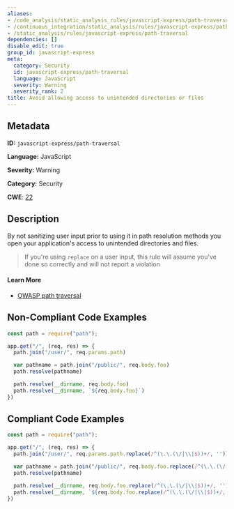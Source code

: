 ```yaml
---
aliases:
- /code_analysis/static_analysis_rules/javascript-express/path-traversal
- /continuous_integration/static_analysis/rules/javascript-express/path-traversal
- /static_analysis/rules/javascript-express/path-traversal
dependencies: []
disable_edit: true
group_id: javascript-express
meta:
  category: Security
  id: javascript-express/path-traversal
  language: JavaScript
  severity: Warning
  severity_rank: 2
title: Avoid allowing access to unintended directories or files
---
```

<!--  SOURCED FROM https://github.com/DataDog/datadog-static-analyzer-rule-docs -->


## Metadata
**ID:** `javascript-express/path-traversal`

**Language:** JavaScript

**Severity:** Warning

**Category:** Security

**CWE**: [22](https://cwe.mitre.org/data/definitions/22.html)

## Description
By not sanitizing user input prior to using it in path resolution methods you open your application's access to unintended directories and files.

> If you're using `replace` on a user input, this rule will assume you've done so correctly and will not report a violation

#### Learn More
- [OWASP path traversal](https://owasp.org/www-community/attacks/Path_Traversal)

## Non-Compliant Code Examples
```javascript
const path = require("path");

app.get("/", (req, res) => {
  path.join("/user/", req.params.path)

  var pathname = path.join("/public/", req.body.foo)
  path.resolve(pathname)

  path.resolve(__dirname, req.body.foo)
  path.resolve(__dirname, `${req.body.foo}`)
})
```

## Compliant Code Examples
```javascript
const path = require("path");

app.get("/", (req, res) => {
  path.join("/user/", req.params.path.replace(/^(\.\.(\/|\\|$))+/, ''))

  var pathname = path.join("/public/", req.body.foo.replace(/^(\.\.(\/|\\|$))+/, ''))
  path.resolve(pathname)

  path.resolve(__dirname, req.body.foo.replace(/^(\.\.(\/|\\|$))+/, ''))
  path.resolve(__dirname, `${req.body.foo.replace(/^(\.\.(\/|\\|$))+/, '')}`)
})
```
